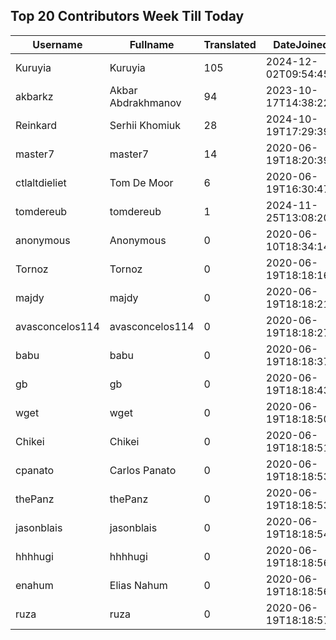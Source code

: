 ## Top 20 Contributors Week Till Today ##
|Username|Fullname|Translated|DateJoined|Language|
|--------|--------|----------|----------|-------|
|Kuruyia|Kuruyia|105|2024-12-02T09:54:45Z|fr|
|akbarkz|Akbar Abdrakhmanov|94|2023-10-17T14:38:22.|kk|
|Reinkard|Serhii Khomiuk|28|2024-10-19T17:29:39.|uk|
|master7|master7|14|2020-06-19T18:20:39.|pl|
|ctlaltdieliet|Tom De Moor|6|2020-06-19T16:30:47Z|nl|
|tomdereub|tomdereub|1|2024-11-25T13:08:20.||
|anonymous|Anonymous|0|2020-06-10T18:34:14.||
|Tornoz|Tornoz|0|2020-06-19T18:18:16.||
|majdy|majdy|0|2020-06-19T18:18:21.||
|avasconcelos114|avasconcelos114|0|2020-06-19T18:18:27Z||
|babu|babu|0|2020-06-19T18:18:37.||
|gb|gb|0|2020-06-19T18:18:43.||
|wget|wget|0|2020-06-19T18:18:50Z|ro|
|Chikei|Chikei|0|2020-06-19T18:18:51Z|zh_Hant|
|cpanato|Carlos Panato|0|2020-06-19T18:18:53Z||
|thePanz|thePanz|0|2020-06-19T18:18:53Z||
|jasonblais|jasonblais|0|2020-06-19T18:18:54Z||
|hhhhugi|hhhhugi|0|2020-06-19T18:18:56.||
|enahum|Elias  Nahum|0|2020-06-19T18:18:56Z|es|
|ruza|ruza|0|2020-06-19T18:18:57.||
